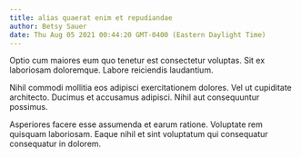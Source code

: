 ```yaml
---
title: alias quaerat enim et repudiandae
author: Betsy Sauer
date: Thu Aug 05 2021 00:44:20 GMT-0400 (Eastern Daylight Time)
---
```

Optio cum maiores eum quo tenetur est consectetur voluptas. Sit ex laboriosam doloremque. Labore reiciendis laudantium.

 Nihil commodi mollitia eos adipisci exercitationem dolores. Vel ut cupiditate architecto. Ducimus et accusamus adipisci. Nihil aut consequuntur possimus.

 Asperiores facere esse assumenda et earum ratione. Voluptate rem quisquam laboriosam. Eaque nihil et sint voluptatum qui consequatur consequatur in dolorem.